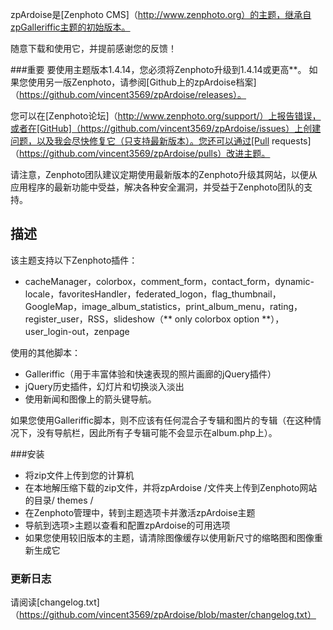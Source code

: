 zpArdoise是[Zenphoto CMS]（http://www.zenphoto.org）的主题，继承自zpGalleriffic主题的初始版本。

随意下载和使用它，并提前感谢您的反馈！

###重要
要使用主题版本1.4.14，您必须将Zenphoto升级到1.4.14或更高**。
如果您使用另一版Zenphoto，请参阅[Github上的zpArdoise档案]（https://github.com/vincent3569/zpArdoise/releases）。

您可以在[Zenphoto论坛]（http://www.zenphoto.org/support/）上报告错误，或者在[GitHub]（https://github.com/vincent3569/zpArdoise/issues）上创建问题，以及我会尽快修复它（只支持最新版本）。您还可以通过[Pull requests]（https://github.com/vincent3569/zpArdoise/pulls）改进主题。

请注意，Zenphoto团队建议定期使用最新版本的Zenphoto升级其网站，以便从应用程序的最新功能中受益，解决各种安全漏洞，并受益于Zenphoto团队的支持。

描述
-----------

该主题支持以下Zenphoto插件：
 -  cacheManager，colorbox，comment_form，contact_form，dynamic-locale，favoritesHandler，federated_logon，flag_thumbnail，GoogleMap，image_album_statistics，print_album_menu，rating，register_user，RSS，slideshow（** only colorbox option **），user_login-out，zenpage

使用的其他脚本：
 -  Galleriffic（用于丰富体验和快速表现的照片画廊的jQuery插件）
 -  jQuery历史插件，幻灯片和切换淡入淡出
 - 使用新闻和图像上的箭头键导航。

如果您使用Galleriffic脚本，则不应该有任何混合子专辑和图片的专辑（在这种情况下，没有导航栏，因此所有子专辑可能不会显示在album.php上）。

###安装
 - 将zip文件上传到您的计算机
 - 在本地解压缩下载的zip文件，并将zpArdoise /文件夹上传到Zenphoto网站的目录/ themes /
 - 在Zenphoto管理中，转到主题选项卡并激活zpArdoise主题
 - 导航到选项>主题以查看和配置zpArdoise的可用选项
 - 如果您使用较旧版本的主题，请清除图像缓存以使用新尺寸的缩略图和图像重新生成它

### 更新日志
请阅读[changelog.txt]（https://github.com/vincent3569/zpArdoise/blob/master/changelog.txt）
